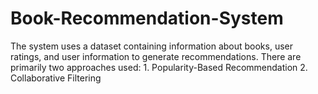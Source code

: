 # Book-Recommendation-System
The system uses a dataset containing information about books, user ratings, and user information to generate recommendations. There are primarily two approaches used: 1. Popularity-Based Recommendation   2. Collaborative Filtering
